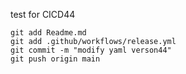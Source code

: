 test for CICD44

```
git add Readme.md
git add .github/workflows/release.yml
git commit -m "modify yaml verson44"
git push origin main
```